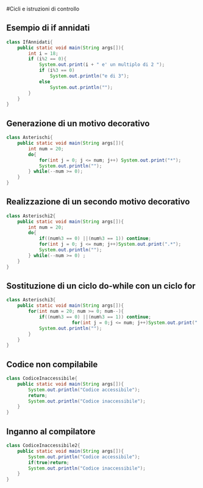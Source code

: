 
#Cicli e istruzioni di controllo

## Esempio di if annidati

```java
class IfAnnidati{
	public static void main(String args[]){
		int i = 18;
		if (i%2 == 0){
			System.out.print(i + " e' un multiplo di 2 ");
			if (i%3 == 0)
				System.out.println("e di 3");
			else
				System.out.println("");
		}
	}
}
```

## Generazione di un motivo decorativo
```java
class Asterischi{
	public static void main(String args[]){
		int num = 20;
		do{
			for(int j = 0; j <= num; j++) System.out.print("*");
			System.out.println("");
		} while(--num >= 0);
	}
}
```

## Realizzazione di un secondo motivo decorativo
```java
class Asterischi2{
	public static void main(String args[]){
		int num = 20;
		do{
			if((num%3 == 0) ||(num%3 == 1)) continue;
			for(int j = 0; j <= num; j++)System.out.print(".*");
			System.out.println("");
		} while(--num >= 0) ;
	}
}

```

## Sostituzione di un ciclo do-while con un ciclo for
```java
class Asterischi3{
	public static void main(String args[]){
		for(int num = 20; num >= 0; num--){
			if((num%3 == 0) ||(num%3 == 1)) continue;
                        for(int j = 0;j <= num; j++)System.out.print(".*");
			System.out.println("");
		}
	}
}

```

## Codice non compilabile
```java
class CodiceInaccessibile{
	public static void main(String args[]){
		System.out.println("Codice accessibile");
		return;
		System.out.println("Codice inaccessibile");
	}
}
```

## Inganno al compilatore
```java
class CodiceInaccessibile2{
	public static void main(String args[]){
		System.out.println("Codice accessibile");
		if(true)return;
		System.out.println("Codice inaccessibile");
	}
}
```